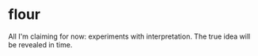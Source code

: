 flour
=========

All I'm claiming for now: experiments with interpretation. The true idea will be revealed in time.
